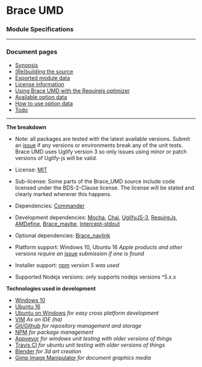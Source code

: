 
# Brace UMD
### Module Specifications

------

### Document pages
* [Synopsis](https://github.com/restarian/brace_umd/blob/master/doc/README.md)
* [(Re)building the source](https://github.com/restarian/brace_umd/blob/master/doc/build.md)
* [Exported module data ](https://github.com/restarian/brace_umd/blob/master/doc/exported_data.md)
* [License information](https://github.com/restarian/brace_umd/blob/master/doc/license.md)
* [Using Brace UMD with the Requirejs optimizer](https://github.com/restarian/brace_umd/blob/master/doc/optimizer.md)
* [Available option data](https://github.com/restarian/brace_umd/blob/master/doc/options.md)
* [How to use option data](https://github.com/restarian/brace_umd/blob/master/doc/passing_option_data.md)
* [Todo](https://github.com/restarian/brace_umd/blob/master/doc/todo.md)

----

**The breakdown**
  * Note: all packages are tested with the latest available versions. Submit an [issue](https://github.com/restarian/brace_umd/issues) if any versions or environments break any of the unit tests. Brace UMD uses Uglify version 3 so only issues using minor or patch versions of Uglify-js will be valid.

* License: [MIT](https://github.com/restarian/brace_umd/blob/master/doc/license.md)
* Sub-license: Some parts of the Brace_UMD source include code licensed under the BDS-2-Clause license. The license will be stated and clearly marked wherever this happens.
* Dependencies: [Commander](https://www.npmjs.com/package/commander)
* Development dependencies: [Mocha](https://www.npmjs.com/package/mocha), [Chai](https://www.npmjs.com/package/chai), [UglifyJS-3](https://www.npmjs.com/package/uglify-js), [RequireJs](https://www.npmjs.com/package/requirejs), [AMDefine](https://www.npmjs.com/package/amdefine), [Brace_maybe](https://www.npmjs.com/package/brace_maybe), [Intercept-stdout](https://www.npmjs.com/package/intercept-stdout)
* Optional dependencies: [Brace_navlink](https://github.com/restarian/brace_navlink)
* Platform support: Windows 10, Ubuntu 16 *Apple products and other versions require an* [issue](https://github.com/restarian/brace_umd/issues) *submission if one is found*
* Installer support: [npm](https://npmjs.org) *version 5 was used*
* Supported Nodejs versions: only supports nodejs versions ^5.x.x

**Technologies used in development**

* [Windows 10](https://www.microsoft.com/en-us/software-download/windows10)
* [Ubuntu 16](https://www.ubuntu.com/download/desktop)
* [Ubuntu on Windows](https://github.com/Microsoft/BashOnWindows) *for easy cross platform development*
* [VIM](www.vim.org) *As an IDE (ha)*
* [Git/Github](https://github.com) *for repository management and storage*
* [NPM](https://www.npmjs.com) *for package management*
* [Appveyor](https://www.appveyor.com) *for windows unit testing with older versions of things*
* [Travis Cl](https://travis-ci.org) *for ubuntu unit testing with older versions of things*
* [Blender](https://www.blender.org) *for 3d art creation*
* [Gimp Image Manipulator](https://www.gimp.org) *for document graphics media*
